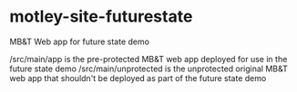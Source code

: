 # motley-site-futurestate
MB&amp;T Web app for future state demo

/src/main/app is the pre-protected MB&T web app deployed for use in the future state demo
/src/main/unprotected is the unprotected original MB&T web app that shouldn't be deployed as part of the future state demo


